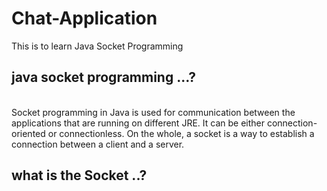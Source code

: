# Chat-Application
This is to learn Java Socket Programming 

## java socket programming ...?
<br>
Socket programming in Java is used for communication between the applications that are running on different JRE. It can be either connection-oriented or connectionless. On the whole, a socket is a way to establish a connection between a client and a server.

<br>

## what is the Socket ..?
